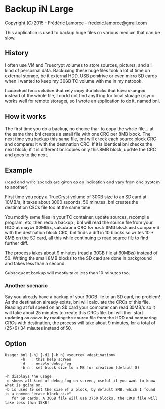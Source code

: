 # Backup iN Large

Copyright (C) 2015 - Frédéric Lamorce - frederic.lamorce@gmail.com

This application is used to backup huge files on various medium that can be slow.

## History
I often use VM and Truecrypt volumes to store sources, pictures, and all kind of personnal data. Backuping these huge files took a lot of time on external storage, be it external HDD, USB pendrive or even micro SD cards when I wanted to keep my 30GB TC volume with me in my netbook.

I searched for a solution that only copy the blocks that have changed instead of the whole file, I could not find anything for local storage (rsync works well for remote storage), so I wrote an application to do it, named bnl.

## How it works
The first time you do a backup, no choice than to copy the whole file... at the same time bnl creates a small file with one CRC per 8MB block. The next time you backup this same file, bnl will check each source block CRC and compares it with the destination CRC. If it is identical bnl checks the next block; if it is different bnl copies only this 8MB block, update the CRC and goes to the next.

## Example
(read and write speeds are given as an indication and vary from one system to another)

First time you copy a TrueCrypt volume of 30GB size to an SD card at 10MB/s, it takes about 3000 seconds, 50 minutes. bnl creates the destination CRCs file too at the same time.

You modify some files in your TC container, update sources, recompile program, etc, then redo a backup ; bnl will read the source file from your HDD at maybe 60MB/s, calculate a CRC for each 8MB block and compare it with the destination block CRC, bnl finds a diff in 10 blocks so writes 10 * 8MB on the SD card, all this while continuing to read source file to find further diff.

The process takes about 9 minutes (read a 30GB file at 60MB/s) instead of 50. Writing the small 8MB blocks to the SD card are done in background and takes less than a second.

Subsequent backup will mostly take less than 10 minutes too.

### Another scenario
Say you already have a backup of your 30GB file to an SD card, no problem! As the destination already exists, bnl will calculate the CRCs of this file. Reading at full speed on an SD card your computer can read 30MB/s so it will take about 25 minutes to create this CRCs file. bnl will then start updating as above by reading the source file from the HDD and comparing CRCs with destination, the process will take about 9 minutes, for a total of (25+9) 34 minutes instead of 50.

## Option
```
Usage: bnl [-h] [-d] [-b n] <source> <destination>
       -h   : this help screen
       -d   : enable debug log
       -b n : set block size to n MB for creation (default 8)

-h displays the usage
-d shows all kind of debug log on screen, useful if you want to know what is going on.
-b is used to set the size of a block, by default 8MB, which I found is a common "erase block size"
   for SD cards. A 30GB file will use 3750 blocks, the CRCs file will take less than 15KB!
```
